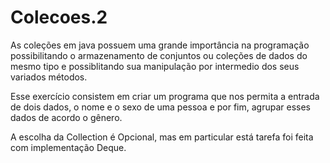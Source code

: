 # Colecoes.2

As coleções em java possuem uma grande importância na programação
possibilitando o armazenamento de conjuntos ou coleções de dados do mesmo tipo e possiblitando sua manipulação por intermedio dos seus variados métodos. 

Esse exercício consistem em criar um programa que nos permita a entrada de dois dados, o nome e o sexo de uma pessoa e por fim, agrupar esses dados de acordo o gênero. 

A escolha da Collection é Opcional, mas em particular está tarefa foi feita com implementação Deque. 

